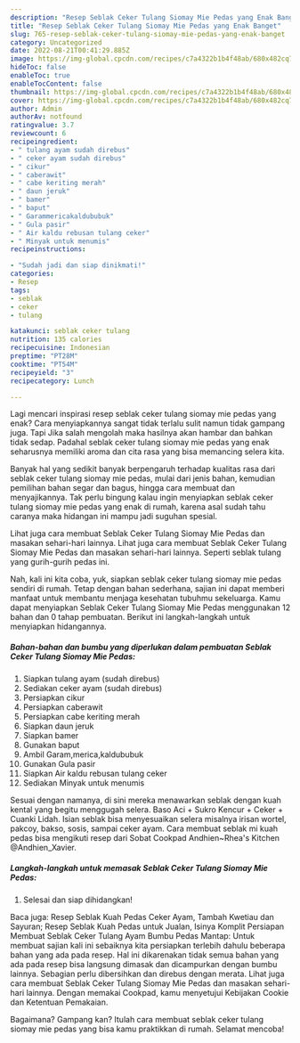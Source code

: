 ```yaml
---
description: "Resep Seblak Ceker Tulang Siomay Mie Pedas yang Enak Banget"
title: "Resep Seblak Ceker Tulang Siomay Mie Pedas yang Enak Banget"
slug: 765-resep-seblak-ceker-tulang-siomay-mie-pedas-yang-enak-banget
category: Uncategorized
date: 2022-08-21T00:41:29.885Z
image: https://img-global.cpcdn.com/recipes/c7a4322b1b4f48ab/680x482cq70/seblak-ceker-tulang-siomay-mie-pedas-foto-resep-utama.jpg
hideToc: false
enableToc: true
enableTocContent: false
thumbnail: https://img-global.cpcdn.com/recipes/c7a4322b1b4f48ab/680x482cq70/seblak-ceker-tulang-siomay-mie-pedas-foto-resep-utama.jpg
cover: https://img-global.cpcdn.com/recipes/c7a4322b1b4f48ab/680x482cq70/seblak-ceker-tulang-siomay-mie-pedas-foto-resep-utama.jpg
author: Admin
authorAv: notfound
ratingvalue: 3.7
reviewcount: 6
recipeingredient:
- " tulang ayam sudah direbus"
- " ceker ayam sudah direbus"
- " cikur"
- " caberawit"
- " cabe keriting merah"
- " daun jeruk"
- " bamer"
- " baput"
- " Garammericakaldububuk"
- " Gula pasir"
- " Air kaldu rebusan tulang ceker"
- " Minyak untuk menumis"
recipeinstructions:

- "Sudah jadi dan siap dinikmati!"
categories:
- Resep
tags:
- seblak
- ceker
- tulang

katakunci: seblak ceker tulang 
nutrition: 135 calories
recipecuisine: Indonesian
preptime: "PT28M"
cooktime: "PT54M"
recipeyield: "3"
recipecategory: Lunch

---
```



Lagi mencari inspirasi resep seblak ceker tulang siomay mie pedas yang enak? Cara menyiapkannya sangat tidak terlalu sulit namun tidak gampang juga. Tapi Jika salah mengolah maka hasilnya akan hambar dan bahkan tidak sedap. Padahal seblak ceker tulang siomay mie pedas yang enak seharusnya memiliki aroma dan cita rasa yang bisa memancing selera kita.


Banyak hal yang sedikit banyak berpengaruh terhadap kualitas rasa dari seblak ceker tulang siomay mie pedas, mulai dari jenis bahan, kemudian pemilihan bahan segar dan bagus, hingga cara membuat dan menyajikannya. Tak perlu bingung kalau ingin menyiapkan seblak ceker tulang siomay mie pedas yang enak di rumah, karena asal sudah tahu caranya maka hidangan ini mampu jadi suguhan spesial.

Lihat juga cara membuat Seblak Ceker Tulang Siomay Mie Pedas dan masakan sehari-hari lainnya. Lihat juga cara membuat Seblak Ceker Tulang Siomay Mie Pedas dan masakan sehari-hari lainnya. Seperti seblak tulang yang gurih-gurih pedas ini.


Nah, kali ini kita coba, yuk, siapkan seblak ceker tulang siomay mie pedas sendiri di rumah. Tetap dengan bahan sederhana, sajian ini dapat memberi manfaat untuk membantu menjaga kesehatan tubuhmu sekeluarga. Kamu dapat menyiapkan Seblak Ceker Tulang Siomay Mie Pedas menggunakan 12 bahan dan 0 tahap pembuatan. Berikut ini langkah-langkah untuk menyiapkan hidangannya.

<!--inarticleads1-->

##### Bahan-bahan dan bumbu yang diperlukan dalam pembuatan Seblak Ceker Tulang Siomay Mie Pedas:

1. Siapkan  tulang ayam (sudah direbus)
1. Sediakan  ceker ayam (sudah direbus)
1. Persiapkan  cikur
1. Persiapkan  caberawit
1. Persiapkan  cabe keriting merah
1. Siapkan  daun jeruk
1. Siapkan  bamer
1. Gunakan  baput
1. Ambil  Garam,merica,kaldububuk
1. Gunakan  Gula pasir
1. Siapkan  Air kaldu rebusan tulang ceker
1. Sediakan  Minyak untuk menumis


Sesuai dengan namanya, di sini mereka menawarkan seblak dengan kuah kental yang begitu menggugah selera. Baso Aci + Sukro Kencur + Ceker + Cuanki Lidah. Isian seblak bisa menyesuaikan selera misalnya irisan wortel, pakcoy, bakso, sosis, sampai ceker ayam. Cara membuat seblak mi kuah pedas bisa mengikuti resep dari Sobat Cookpad Andhien~Rhea&#39;s Kitchen @Andhien_Xavier. 

<!--inarticleads2-->

##### Langkah-langkah untuk memasak Seblak Ceker Tulang Siomay Mie Pedas:


1. Selesai dan siap dihidangkan!

Baca juga: Resep Seblak Kuah Pedas Ceker Ayam, Tambah Kwetiau dan Sayuran; Resep Seblak Kuah Pedas untuk Jualan, Isinya Komplit Persiapan Membuat Seblak Ceker Tulang Ayam Bumbu Pedas Mantap: Untuk membuat sajian kali ini sebaiknya kita persiapkan terlebih dahulu beberapa bahan yang ada pada resep. Hal ini dikarenakan tidak semua bahan yang ada pada resep bisa langsung dimasak dan dicampurkan dengan bumbu lainnya. Sebagian perlu dibersihkan dan direbus dengan merata. Lihat juga cara membuat Seblak Ceker Tulang Siomay Mie Pedas dan masakan sehari-hari lainnya. Dengan memakai Cookpad, kamu menyetujui Kebijakan Cookie dan Ketentuan Pemakaian. 

Bagaimana? Gampang kan? Itulah cara membuat seblak ceker tulang siomay mie pedas yang bisa kamu praktikkan di rumah. Selamat mencoba!
